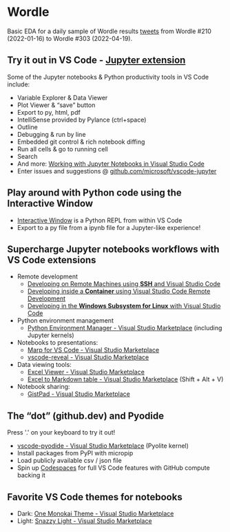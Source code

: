 # Wordle
Basic EDA for a daily sample of Wordle results [tweets](https://www.kaggle.com/datasets/benhamner/wordle-tweets) from Wordle #210 (2022-01-16) to Wordle #303 (2022-04-19).

## Try it out in VS Code - [Jupyter extension](https://marketplace.visualstudio.com/items?itemName=ms-toolsai.jupyter)
Some of the Jupyter notebooks & Python productivity tools in VS Code include:
- Variable Explorer & Data Viewer
- Plot Viewer & “save” button
- Export to py, html, pdf
- IntelliSense provided by Pylance (ctrl+space)
- Outline
- Debugging & run by line
- Embedded git control & rich notebook diffing
- Run all cells & go to running cell
- Search
- And more: [Working with Jupyter Notebooks in Visual Studio Code](https://code.visualstudio.com/docs/datascience/jupyter-notebooks)
- Enter issues and suggestions @ [github.com/microsoft/vscode-jupyter](https://github.com/microsoft/vscode-jupyter/issues)

## Play around with Python code using the **Interactive Window**
- [Interactive Window](https://code.visualstudio.com/docs/python/jupyter-support-py) is a Python REPL from within VS Code
- Export to a py file from a ipynb file for a Jupyter-like experience!

## Supercharge Jupyter notebooks workflows with **VS Code extensions**
- Remote development
    - [Developing on Remote Machines using **SSH** and Visual Studio Code](https://code.visualstudio.com/docs/remote/ssh)
    - [Developing inside a **Container** using Visual Studio Code Remote Development](https://code.visualstudio.com/docs/remote/containers)
    - [Developing in the **Windows Subsystem for Linux** with Visual Studio Code](https://code.visualstudio.com/docs/remote/wsl)
- Python environment management
    - [Python Environment Manager - Visual Studio Marketplace](https://marketplace.visualstudio.com/items?itemName=donjayamanne.python-environment-manager) (including Jupyter kernels)
- Notebooks to presentations:
    - [Marp for VS Code - Visual Studio Marketplace](https://marketplace.visualstudio.com/items?itemName=marp-team.marp-vscode)
    - [vscode-reveal - Visual Studio Marketplace](https://marketplace.visualstudio.com/items?itemName=evilz.vscode-reveal)
- Data viewing tools:
    - [Excel Viewer - Visual Studio Marketplace](https://marketplace.visualstudio.com/items?itemName=GrapeCity.gc-excelviewer)
    - [Excel to Markdown table - Visual Studio Marketplace](https://marketplace.visualstudio.com/items?itemName=csholmq.excel-to-markdown-table) (Shift + Alt + V)
- Notebook sharing:
    - [GistPad - Visual Studio Marketplace](https://marketplace.visualstudio.com/items?itemName=vsls-contrib.gistfs)

## The “dot” (github.dev) and Pyodide
Press '.' on your keyboard to try it out!
- [vscode-pyodide - Visual Studio Marketplace](https://marketplace.visualstudio.com/items?itemName=joyceerhl.vscode-pyodide) (Pyolite kernel)
- Install packages from PyPI with micropip
- Load publicly available csv / json file
- Spin up [Codespaces](https://github.com/features/codespaces) for full VS Code features with GitHub compute backing it

## Favorite VS Code themes for notebooks
- Dark: [One Monokai Theme - Visual Studio Marketplace](https://marketplace.visualstudio.com/items?itemName=azemoh.one-monokai)
- Light: [Snazzy Light - Visual Studio Marketplace](https://marketplace.visualstudio.com/items?itemName=loilo.snazzy-light)
